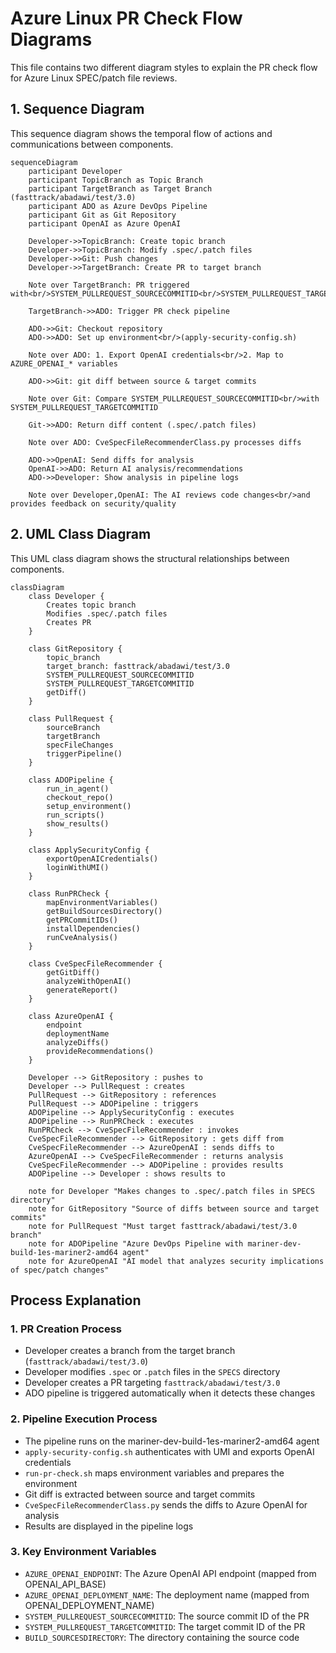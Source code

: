# Azure Linux PR Check Flow Diagrams

This file contains two different diagram styles to explain the PR check flow for Azure Linux SPEC/patch file reviews.

## 1. Sequence Diagram

This sequence diagram shows the temporal flow of actions and communications between components.

```mermaid
sequenceDiagram
    participant Developer
    participant TopicBranch as Topic Branch
    participant TargetBranch as Target Branch (fasttrack/abadawi/test/3.0)
    participant ADO as Azure DevOps Pipeline
    participant Git as Git Repository
    participant OpenAI as Azure OpenAI

    Developer->>TopicBranch: Create topic branch
    Developer->>TopicBranch: Modify .spec/.patch files
    Developer->>Git: Push changes
    Developer->>TargetBranch: Create PR to target branch

    Note over TargetBranch: PR triggered with<br/>SYSTEM_PULLREQUEST_SOURCECOMMITID<br/>SYSTEM_PULLREQUEST_TARGETCOMMITID

    TargetBranch->>ADO: Trigger PR check pipeline
    
    ADO->>Git: Checkout repository
    ADO->>ADO: Set up environment<br/>(apply-security-config.sh)
    
    Note over ADO: 1. Export OpenAI credentials<br/>2. Map to AZURE_OPENAI_* variables

    ADO->>Git: git diff between source & target commits
    
    Note over Git: Compare SYSTEM_PULLREQUEST_SOURCECOMMITID<br/>with SYSTEM_PULLREQUEST_TARGETCOMMITID

    Git->>ADO: Return diff content (.spec/.patch files)
    
    Note over ADO: CveSpecFileRecommenderClass.py processes diffs

    ADO->>OpenAI: Send diffs for analysis
    OpenAI->>ADO: Return AI analysis/recommendations
    ADO->>Developer: Show analysis in pipeline logs

    Note over Developer,OpenAI: The AI reviews code changes<br/>and provides feedback on security/quality
```

## 2. UML Class Diagram

This UML class diagram shows the structural relationships between components.

```mermaid
classDiagram
    class Developer {
        Creates topic branch
        Modifies .spec/.patch files
        Creates PR
    }

    class GitRepository {
        topic_branch
        target_branch: fasttrack/abadawi/test/3.0
        SYSTEM_PULLREQUEST_SOURCECOMMITID
        SYSTEM_PULLREQUEST_TARGETCOMMITID
        getDiff()
    }

    class PullRequest {
        sourceBranch
        targetBranch
        specFileChanges
        triggerPipeline()
    }

    class ADOPipeline {
        run_in_agent()
        checkout_repo()
        setup_environment()
        run_scripts()
        show_results()
    }
    
    class ApplySecurityConfig {
        exportOpenAICredentials()
        loginWithUMI()
    }
    
    class RunPRCheck {
        mapEnvironmentVariables()
        getBuildSourcesDirectory()
        getPRCommitIDs()
        installDependencies()
        runCveAnalysis()
    }
    
    class CveSpecFileRecommender {
        getGitDiff()
        analyzeWithOpenAI()
        generateReport()
    }
    
    class AzureOpenAI {
        endpoint
        deploymentName
        analyzeDiffs()
        provideRecommendations()
    }
    
    Developer --> GitRepository : pushes to
    Developer --> PullRequest : creates
    PullRequest --> GitRepository : references
    PullRequest --> ADOPipeline : triggers
    ADOPipeline --> ApplySecurityConfig : executes
    ADOPipeline --> RunPRCheck : executes
    RunPRCheck --> CveSpecFileRecommender : invokes
    CveSpecFileRecommender --> GitRepository : gets diff from
    CveSpecFileRecommender --> AzureOpenAI : sends diffs to
    AzureOpenAI --> CveSpecFileRecommender : returns analysis
    CveSpecFileRecommender --> ADOPipeline : provides results
    ADOPipeline --> Developer : shows results to

    note for Developer "Makes changes to .spec/.patch files in SPECS directory"
    note for GitRepository "Source of diffs between source and target commits"
    note for PullRequest "Must target fasttrack/abadawi/test/3.0 branch"
    note for ADOPipeline "Azure DevOps Pipeline with mariner-dev-build-1es-mariner2-amd64 agent"
    note for AzureOpenAI "AI model that analyzes security implications of spec/patch changes"
```

## Process Explanation

### 1. PR Creation Process
- Developer creates a branch from the target branch (`fasttrack/abadawi/test/3.0`)
- Developer modifies `.spec` or `.patch` files in the `SPECS` directory
- Developer creates a PR targeting `fasttrack/abadawi/test/3.0`
- ADO pipeline is triggered automatically when it detects these changes

### 2. Pipeline Execution Process
- The pipeline runs on the mariner-dev-build-1es-mariner2-amd64 agent
- `apply-security-config.sh` authenticates with UMI and exports OpenAI credentials
- `run-pr-check.sh` maps environment variables and prepares the environment
- Git diff is extracted between source and target commits
- `CveSpecFileRecommenderClass.py` sends the diffs to Azure OpenAI for analysis
- Results are displayed in the pipeline logs

### 3. Key Environment Variables
- `AZURE_OPENAI_ENDPOINT`: The Azure OpenAI API endpoint (mapped from OPENAI_API_BASE)
- `AZURE_OPENAI_DEPLOYMENT_NAME`: The deployment name (mapped from OPENAI_DEPLOYMENT_NAME)
- `SYSTEM_PULLREQUEST_SOURCECOMMITID`: The source commit ID of the PR
- `SYSTEM_PULLREQUEST_TARGETCOMMITID`: The target commit ID of the PR
- `BUILD_SOURCESDIRECTORY`: The directory containing the source code